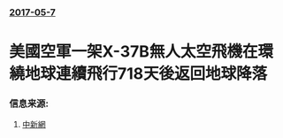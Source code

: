 ### [2017-05-7](/news/2017/05/7/index.md)

##### 
# 美國空軍一架X-37B無人太空飛機在環繞地球連續飛行718天後返回地球降落 




### 信息来源:

1. [中新網](http://www.chinanews.com/gj/2017/05-08/8218045.shtml)
